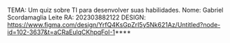 TEMA: Um quiz sobre TI para desenvolver suas habilidades.
Nome: Gabriel Scordamaglia Leite RA: 202303882122
DESIGN: https://www.figma.com/design/YrfQ4KsGpZrI5y5Nk621Az/Untitled?node-id=102-3637&t=aCRaEulqCKhpqFoI-1****
